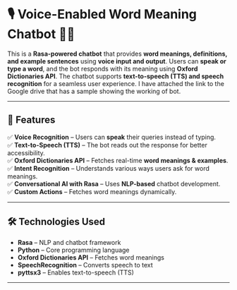 # 🎙️ Voice-Enabled Word Meaning Chatbot 🤖📖  

This is a **Rasa-powered chatbot** that provides **word meanings, definitions, and example sentences** using **voice input and output**. Users can **speak or type a word**, and the bot responds with its meaning using **Oxford Dictionaries API**. The chatbot supports **text-to-speech (TTS) and speech recognition** for a seamless user experience. I have attached the link to the Google drive that has a sample showing the working of bot.

---

## 🚀 Features  

✅ **Voice Recognition** – Users can **speak** their queries instead of typing.  
✅ **Text-to-Speech (TTS)** – The bot reads out the response for better accessibility.  
✅ **Oxford Dictionaries API** – Fetches real-time **word meanings & examples**.  
✅ **Intent Recognition** – Understands various ways users ask for word meanings.  
✅ **Conversational AI with Rasa** – Uses **NLP-based** chatbot development.  
✅ **Custom Actions** – Fetches word meanings dynamically. 

---

## 🛠️ Technologies Used  

- **Rasa** – NLP and chatbot framework  
- **Python** – Core programming language  
- **Oxford Dictionaries API** – Fetches word meanings  
- **SpeechRecognition** – Converts speech to text  
- **pyttsx3** – Enables text-to-speech (TTS)  

---
